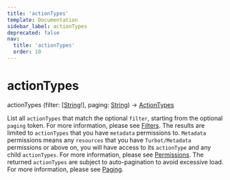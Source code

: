 ```yaml
---
title: 'actionTypes'
template: Documentation
sidebar_label: actionTypes
deprecated: false
nav:
  title: 'actionTypes'
  order: 10
---
```


# actionTypes

<div className="pb-4 font-roboto-slab text-lg"><span className="font-bold">actionTypes</span> <span style={{'fontWeight':400,'fontSize':'0.85em'}}>(filter: [<a href="/guardrails/docs/reference/graphql/scalar/String">String</a>!], paging: <a href="/guardrails/docs/reference/graphql/scalar/String">String</a>) &rarr; <a href="/guardrails/docs/reference/graphql/object/ActionTypes">ActionTypes</a></span>
</div>



List all `actionTypes` that match the optional `filter`, starting from the optional `paging` token. For more information, please see [Filters](https://turbot.com/guardrails/docs/reference/filter).
The results are limited to `actionTypes` that you have `metadata` permissions to. `Metadata` permissions means any `resources` that you have `Turbot/Metadata` permissions or above on, you will have access to its `actionType` and any child `actionTypes`. For more information, please see [Permissions](https://turbot.com/guardrails/docs/concepts/iam/permissions).
The returned `actionTypes` are subject to auto-pagination to avoid excessive load. For more information, please see [Paging](https://turbot.com/guardrails/docs/reference/paging).